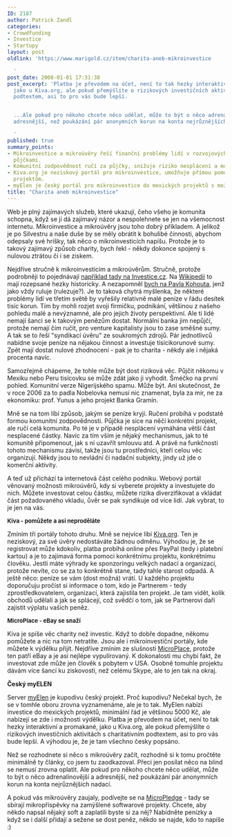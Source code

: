 ```yaml
---
ID: 2187
author: Patrick Zandl
categories:
- Crowdfunding
- Investice
- Startupy
layout: post
oldlink: 'https://www.marigold.cz/item/charita-aneb-mikroinvestice

  '
post_date: 2008-01-01 17:31:38
post_excerpt: 'Platba je převodem na účet, není to tak hezky interaktivní a promakané,
  jako u Kiva.org, ale pokud přemýšlíte o rizikových investičních aktivitách s charitativním
  podtextem, asi to pro vás bude lepší.


  ...Ale pokud pro někoho chcete něco udělat, může to být o něco adrenalinovější a
  adresnější, než poukázání pár anonymních korun na konta nejrůznějších nadací.

  '
published: true
summary_points:
- Mikroinvestice a mikroúvěry řeší finanční problémy lidí v rozvojových zemích malými
  půjčkami.
- Komunitní zodpovědnost ručí za půjčky, snižuje riziko nesplácení a motivuje k splácení.
- Kiva.org je neziskový portál pro mikroinvestice, umožňuje přímou pomoc konkrétním
  projektům.
- myElen je český portál pro mikroinvestice do mexických projektů s možností výdělku.
title: "Charita aneb mikroinvestice"
---
```


<p>Web je plný zajímavých služeb, které ukazují, čeho všeho je komunita schopna, když se jí dá zajímavý názor a nespolehnete se jen na všemocnost internetu. Mikroinvestice a mikroúvěry jsou toho dobrý příkladem. A jelikož je po Silvestru a naše duše by se měly obrátit k bohulibé činnosti, abychom odepsaly své hríšky, tak něco o mikroinvesticích napíšu. Protože je to takový zajímavý způsob charity, bych řekl - někdy dokonce spojený s nulovou ztrátou či i se ziskem. </p>


<!--more-->

<p>Nejdříve stručně k mikroinvesticím a mikroúvěrům. Stručně, protože podrobněji to pojednávají <a href="http://www.investujeme.cz/?object=toptema&amp;menu=20&amp;sekce=0020&amp;sid=459">například tady na Investice.cz</a>. Na <a href="http://cs.wikipedia.org/wiki/Mikro%C3%BAv%C4%9Br">Wikipedii</a> to mají rozepsané hezky historicky. A nezapomněl <a href="http://virtually.cz/?art=14073">bych na Pavla Kohouta</a>, jenž jako vždy ruluje (rulezuje?). Je to taková chytrá myšlenka, že některé problémy lidí ve třetím světě by vyřešily relativně malé peníze v řádu desítek tisíc korun. Tím by mohli rozjet svoji firmičku, podnikání, většinou z našeho pohledu malé a nevýznamné, ale pro jejich životy perspektivní. Ale ti lidé nemají šanci se k takovým penězům dostat. Normální banka jim nepůjčí, protože nemají čím ručit, pro venture kapitalisty jsou to zase směšné sumy. A tak se to řeší "syndikací úvěru" ze soukromých zdrojů. Pár jednotlivců nabídne svoje peníze na nějakou činnost a investuje tisícikorunové sumy. Zpět mají dostat nulové zhodnocení - pak je to charita - někdy ale i nějaká procenta navíc.</p>

<p>Samozřejmě chápeme, že tohle může být dost riziková věc. Půjčit někomu v Mexiku nebo Peru tisícovku se může zdát jako ji vyhodit. Šméčko na první pohled. Komunitní verze Nigerijského spamu. Může být. Ani skutečnost, že v roce 2006 za to padla Nobelovka nemusí nic znamenat, byla za mír, ne za ekonomiku: prof. Yunus a jeho projekt Banka Gramín.</p>

<p>Mně se na tom líbí způsob, jakým se peníze kryjí. Ručení probíhá v podstatě formou komunitní zodpovědnosti. Půjčka je sice na něčí konkrétní projekt, ale ručí celá komunita. Po té je v případě nesplácení vymáhána větší část nesplacené částky. Navíc za tím vším je nějaký mechanismus, jak to té komunitě připomenout, jak s ní uzavřít smlouvu atd. A právě na funkčnosti tohoto mechanismu závisí, takže jsou tu prostředníci, kteří celou věc organizují. Někdy jsou to nevládní či nadační subjekty, jindy už jde o komerční aktivity.</p>

<p>A teď už přichází ta internetová část celého podniku. Webový portál věnovaný možnosti mikroúvěrů, kdy si vyberete projekty a investujete do nich. Můžete investovat celou částku, můžete rizika diverzifikovat a vkládat část požadovaného vkladu, ůvěr se pak syndikuje od více lidí. Jak vybrat, to je jen na vás.</p>

<p style="font-size: 13px;"><strong>Kiva - pomůžete a asi neproděláte</strong></p>

<p>Zmíním tři portály tohoto druhu. Mně se nejvíce líbí <a href="http://www.kiva.org">Kiva.org</a>. Ten je neziskový, za své úvěry nedostáváte žádnou odměnu. Výhodou je, že se registrovat může kdokoliv, platba probíhá online přes PayPal (tedy i platební kartou) a je to zajímavá forma pomoci konkrétnímu projektu, konkrétnímu člověku. Jestli máte výhrady ke sponzoringu velkých nadací a organizací, protože nevíte, co se za to konkrétně stane, tady tahle starost odpadá. A ještě něco: peníze se vám (dost možná) vrátí. U každého projektu doporučuju pročíst si informace o tom, kdo je Partnerem - tedy zprostředkovatelem, organizací, která zajistila ten projekt. Je tam vidět, kolik obchodů udělali a jak se splácejí, což svědčí o tom, jak se Partnerovi daří zajistit výplatu vašich peněz.</p>

<p style="font-size: 13px;"><strong>MicroPlace - eBay se snaží</strong></p>

<p>Kiva je spíše věc charity než investic. Když to dobře dopadne, někomu pomůžete a nic na tom netratíte. Jsou ale i mikroinvestiční portály, kde můžete k výdělku přijít. Nejdříve zmíním ze slušnosti <a href="https://www.microplace.com/">MicroPlace</a>, protože ten patří eBay a je asi nejlépe vypulírovaný. K dokonalosti mu chybí fakt, že investovat zde může jen člověk s pobytem v USA. Osobně tomuhle projektu dávám více šancí ku ziskovosti, než celému Skype, ale to jen tak na okraj.</p>

<p><strong>Český myELEN</strong></p>

<p>Server <a href="https://www.myelen.com">myElen</a> je kupodivu český projekt. Proč kupodivu? Nečekal bych, že se v tomhle oboru zrovna vyznamenáme, ale je to tak. MyElen nabízí investice do mexických projektů, minimální řád je většinou 5000 Kč, ale nabízejí se zde i možnosti výdělku. Platba je převodem na účet, není to tak hezky interaktivní a promakané, jako u Kiva.org, ale pokud přemýšlíte o rizikových investičních aktivitách s charitativním podtextem, asi to pro vás bude lepší. A výhodou je, že je tam všechno česky popsáno.</p>

<p>Než se rozhodnete si něco s mikroúvěry začít, rozhodně si k tomu pročtěte minimálně ty články, co jsem tu zaodkazoval. Přeci jen posílat něco na blind se nemusí zrovna oplatit. Ale pokud pro někoho chcete něco udělat, může to být o něco adrenalinovější a adresnější, než poukázání pár anonymních korun na konta nejrůznějších nadací.</p>

<p>A pokud vás mikroúvěry zaujaly, podívejte se na <a href="http://micropledge.com/">MicroPledge</a> - tady se sbírají mikropříspěvky na zamýšlené softwarové projekty. Chcete, aby někdo napsal nějaký soft a zaplatili byste si za něj? Nabídněte penízky a když se i další přidají a sežene se dost peněz, někdo se najde, kdo to napíše :)</p>